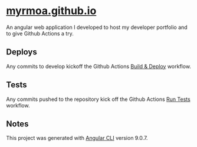 # [myrmoa.github.io](http://myrmoa.github.io)
An angular web application I developed to host my developer portfolio and to give Github Actions a try. 

## Deploys
Any commits to develop kickoff the Github Actions [Build & Deploy](https://github.com/MyrmoA/myrmoa.github.io/actions?query=workflow%3A%22Build+%26+Deploy%22) workflow.

## Tests
Any commits pushed to the repository kick off the Github Actions [Run Tests](https://github.com/MyrmoA/myrmoa.github.io/actions?query=workflow%3A%22Run+Tests%22) workflow.

## Notes
This project was generated with [Angular CLI](https://github.com/angular/angular-cli) version 9.0.7.

